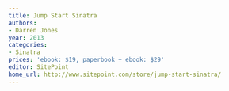 ```yaml
---
title: Jump Start Sinatra
authors:
- Darren Jones
year: 2013
categories:
- Sinatra
prices: 'ebook: $19, paperbook + ebook: $29'
editor: SitePoint
home_url: http://www.sitepoint.com/store/jump-start-sinatra/
---
```

